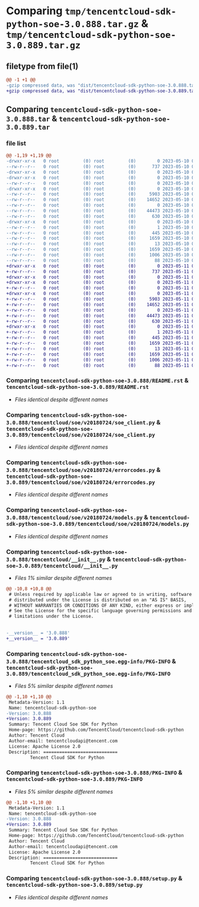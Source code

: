 # Comparing `tmp/tencentcloud-sdk-python-soe-3.0.888.tar.gz` & `tmp/tencentcloud-sdk-python-soe-3.0.889.tar.gz`

## filetype from file(1)

```diff
@@ -1 +1 @@
-gzip compressed data, was "dist/tencentcloud-sdk-python-soe-3.0.888.tar", last modified: Wed May 10 02:35:52 2023, max compression
+gzip compressed data, was "dist/tencentcloud-sdk-python-soe-3.0.889.tar", last modified: Thu May 11 03:10:06 2023, max compression
```

## Comparing `tencentcloud-sdk-python-soe-3.0.888.tar` & `tencentcloud-sdk-python-soe-3.0.889.tar`

### file list

```diff
@@ -1,19 +1,19 @@
-drwxr-xr-x   0 root         (0) root         (0)        0 2023-05-10 02:35:52.000000 tencentcloud-sdk-python-soe-3.0.888/
--rw-r--r--   0 root         (0) root         (0)      737 2023-05-10 02:35:52.000000 tencentcloud-sdk-python-soe-3.0.888/README.rst
-drwxr-xr-x   0 root         (0) root         (0)        0 2023-05-10 02:35:52.000000 tencentcloud-sdk-python-soe-3.0.888/tencentcloud/
-drwxr-xr-x   0 root         (0) root         (0)        0 2023-05-10 02:35:52.000000 tencentcloud-sdk-python-soe-3.0.888/tencentcloud/soe/
--rw-r--r--   0 root         (0) root         (0)        0 2023-05-10 02:35:52.000000 tencentcloud-sdk-python-soe-3.0.888/tencentcloud/soe/__init__.py
-drwxr-xr-x   0 root         (0) root         (0)        0 2023-05-10 02:35:52.000000 tencentcloud-sdk-python-soe-3.0.888/tencentcloud/soe/v20180724/
--rw-r--r--   0 root         (0) root         (0)     5903 2023-05-10 02:35:52.000000 tencentcloud-sdk-python-soe-3.0.888/tencentcloud/soe/v20180724/soe_client.py
--rw-r--r--   0 root         (0) root         (0)    14652 2023-05-10 02:35:52.000000 tencentcloud-sdk-python-soe-3.0.888/tencentcloud/soe/v20180724/errorcodes.py
--rw-r--r--   0 root         (0) root         (0)        0 2023-05-10 02:35:52.000000 tencentcloud-sdk-python-soe-3.0.888/tencentcloud/soe/v20180724/__init__.py
--rw-r--r--   0 root         (0) root         (0)    44473 2023-05-10 02:35:52.000000 tencentcloud-sdk-python-soe-3.0.888/tencentcloud/soe/v20180724/models.py
--rw-r--r--   0 root         (0) root         (0)      630 2023-05-10 02:35:52.000000 tencentcloud-sdk-python-soe-3.0.888/tencentcloud/__init__.py
-drwxr-xr-x   0 root         (0) root         (0)        0 2023-05-10 02:35:52.000000 tencentcloud-sdk-python-soe-3.0.888/tencentcloud_sdk_python_soe.egg-info/
--rw-r--r--   0 root         (0) root         (0)        1 2023-05-10 02:35:52.000000 tencentcloud-sdk-python-soe-3.0.888/tencentcloud_sdk_python_soe.egg-info/dependency_links.txt
--rw-r--r--   0 root         (0) root         (0)      445 2023-05-10 02:35:52.000000 tencentcloud-sdk-python-soe-3.0.888/tencentcloud_sdk_python_soe.egg-info/SOURCES.txt
--rw-r--r--   0 root         (0) root         (0)     1659 2023-05-10 02:35:52.000000 tencentcloud-sdk-python-soe-3.0.888/tencentcloud_sdk_python_soe.egg-info/PKG-INFO
--rw-r--r--   0 root         (0) root         (0)       13 2023-05-10 02:35:52.000000 tencentcloud-sdk-python-soe-3.0.888/tencentcloud_sdk_python_soe.egg-info/top_level.txt
--rw-r--r--   0 root         (0) root         (0)     1659 2023-05-10 02:35:52.000000 tencentcloud-sdk-python-soe-3.0.888/PKG-INFO
--rw-r--r--   0 root         (0) root         (0)     1006 2023-05-10 02:35:52.000000 tencentcloud-sdk-python-soe-3.0.888/setup.py
--rw-r--r--   0 root         (0) root         (0)       88 2023-05-10 02:35:52.000000 tencentcloud-sdk-python-soe-3.0.888/setup.cfg
+drwxr-xr-x   0 root         (0) root         (0)        0 2023-05-11 03:10:06.000000 tencentcloud-sdk-python-soe-3.0.889/
+-rw-r--r--   0 root         (0) root         (0)      737 2023-05-11 03:10:06.000000 tencentcloud-sdk-python-soe-3.0.889/README.rst
+drwxr-xr-x   0 root         (0) root         (0)        0 2023-05-11 03:10:06.000000 tencentcloud-sdk-python-soe-3.0.889/tencentcloud/
+drwxr-xr-x   0 root         (0) root         (0)        0 2023-05-11 03:10:06.000000 tencentcloud-sdk-python-soe-3.0.889/tencentcloud/soe/
+-rw-r--r--   0 root         (0) root         (0)        0 2023-05-11 03:10:06.000000 tencentcloud-sdk-python-soe-3.0.889/tencentcloud/soe/__init__.py
+drwxr-xr-x   0 root         (0) root         (0)        0 2023-05-11 03:10:06.000000 tencentcloud-sdk-python-soe-3.0.889/tencentcloud/soe/v20180724/
+-rw-r--r--   0 root         (0) root         (0)     5903 2023-05-11 03:10:06.000000 tencentcloud-sdk-python-soe-3.0.889/tencentcloud/soe/v20180724/soe_client.py
+-rw-r--r--   0 root         (0) root         (0)    14652 2023-05-11 03:10:06.000000 tencentcloud-sdk-python-soe-3.0.889/tencentcloud/soe/v20180724/errorcodes.py
+-rw-r--r--   0 root         (0) root         (0)        0 2023-05-11 03:10:06.000000 tencentcloud-sdk-python-soe-3.0.889/tencentcloud/soe/v20180724/__init__.py
+-rw-r--r--   0 root         (0) root         (0)    44473 2023-05-11 03:10:06.000000 tencentcloud-sdk-python-soe-3.0.889/tencentcloud/soe/v20180724/models.py
+-rw-r--r--   0 root         (0) root         (0)      630 2023-05-11 03:10:06.000000 tencentcloud-sdk-python-soe-3.0.889/tencentcloud/__init__.py
+drwxr-xr-x   0 root         (0) root         (0)        0 2023-05-11 03:10:06.000000 tencentcloud-sdk-python-soe-3.0.889/tencentcloud_sdk_python_soe.egg-info/
+-rw-r--r--   0 root         (0) root         (0)        1 2023-05-11 03:10:06.000000 tencentcloud-sdk-python-soe-3.0.889/tencentcloud_sdk_python_soe.egg-info/dependency_links.txt
+-rw-r--r--   0 root         (0) root         (0)      445 2023-05-11 03:10:06.000000 tencentcloud-sdk-python-soe-3.0.889/tencentcloud_sdk_python_soe.egg-info/SOURCES.txt
+-rw-r--r--   0 root         (0) root         (0)     1659 2023-05-11 03:10:06.000000 tencentcloud-sdk-python-soe-3.0.889/tencentcloud_sdk_python_soe.egg-info/PKG-INFO
+-rw-r--r--   0 root         (0) root         (0)       13 2023-05-11 03:10:06.000000 tencentcloud-sdk-python-soe-3.0.889/tencentcloud_sdk_python_soe.egg-info/top_level.txt
+-rw-r--r--   0 root         (0) root         (0)     1659 2023-05-11 03:10:06.000000 tencentcloud-sdk-python-soe-3.0.889/PKG-INFO
+-rw-r--r--   0 root         (0) root         (0)     1006 2023-05-11 03:10:06.000000 tencentcloud-sdk-python-soe-3.0.889/setup.py
+-rw-r--r--   0 root         (0) root         (0)       88 2023-05-11 03:10:06.000000 tencentcloud-sdk-python-soe-3.0.889/setup.cfg
```

### Comparing `tencentcloud-sdk-python-soe-3.0.888/README.rst` & `tencentcloud-sdk-python-soe-3.0.889/README.rst`

 * *Files identical despite different names*

### Comparing `tencentcloud-sdk-python-soe-3.0.888/tencentcloud/soe/v20180724/soe_client.py` & `tencentcloud-sdk-python-soe-3.0.889/tencentcloud/soe/v20180724/soe_client.py`

 * *Files identical despite different names*

### Comparing `tencentcloud-sdk-python-soe-3.0.888/tencentcloud/soe/v20180724/errorcodes.py` & `tencentcloud-sdk-python-soe-3.0.889/tencentcloud/soe/v20180724/errorcodes.py`

 * *Files identical despite different names*

### Comparing `tencentcloud-sdk-python-soe-3.0.888/tencentcloud/soe/v20180724/models.py` & `tencentcloud-sdk-python-soe-3.0.889/tencentcloud/soe/v20180724/models.py`

 * *Files identical despite different names*

### Comparing `tencentcloud-sdk-python-soe-3.0.888/tencentcloud/__init__.py` & `tencentcloud-sdk-python-soe-3.0.889/tencentcloud/__init__.py`

 * *Files 1% similar despite different names*

```diff
@@ -10,8 +10,8 @@
 # Unless required by applicable law or agreed to in writing, software
 # distributed under the License is distributed on an "AS IS" BASIS,
 # WITHOUT WARRANTIES OR CONDITIONS OF ANY KIND, either express or implied.
 # See the License for the specific language governing permissions and
 # limitations under the License.
 
 
-__version__ = '3.0.888'
+__version__ = '3.0.889'
```

### Comparing `tencentcloud-sdk-python-soe-3.0.888/tencentcloud_sdk_python_soe.egg-info/PKG-INFO` & `tencentcloud-sdk-python-soe-3.0.889/tencentcloud_sdk_python_soe.egg-info/PKG-INFO`

 * *Files 5% similar despite different names*

```diff
@@ -1,10 +1,10 @@
 Metadata-Version: 1.1
 Name: tencentcloud-sdk-python-soe
-Version: 3.0.888
+Version: 3.0.889
 Summary: Tencent Cloud Soe SDK for Python
 Home-page: https://github.com/TencentCloud/tencentcloud-sdk-python
 Author: Tencent Cloud
 Author-email: tencentcloudapi@tencent.com
 License: Apache License 2.0
 Description: ============================
         Tencent Cloud SDK for Python
```

### Comparing `tencentcloud-sdk-python-soe-3.0.888/PKG-INFO` & `tencentcloud-sdk-python-soe-3.0.889/PKG-INFO`

 * *Files 5% similar despite different names*

```diff
@@ -1,10 +1,10 @@
 Metadata-Version: 1.1
 Name: tencentcloud-sdk-python-soe
-Version: 3.0.888
+Version: 3.0.889
 Summary: Tencent Cloud Soe SDK for Python
 Home-page: https://github.com/TencentCloud/tencentcloud-sdk-python
 Author: Tencent Cloud
 Author-email: tencentcloudapi@tencent.com
 License: Apache License 2.0
 Description: ============================
         Tencent Cloud SDK for Python
```

### Comparing `tencentcloud-sdk-python-soe-3.0.888/setup.py` & `tencentcloud-sdk-python-soe-3.0.889/setup.py`

 * *Files identical despite different names*

